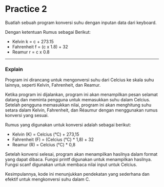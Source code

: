 # Practice 2
Buatlah sebuah program konversi suhu dengan inputan data dari keyboard.

Dengan ketentuan Rumus sebagai Berikut:
- Kelvin k = c + 273.15
- Fahrenheit f = (c x 1.8) + 32
- Reamur r = c x 0.8

---
### Explain
Program ini dirancang untuk mengonversi suhu dari Celcius ke skala suhu lainnya, seperti Kelvin, Fahrenheit, dan Reamur.

Ketika program ini dijalankan, program ini akan menampilkan pesan selamat datang dan meminta pengguna untuk memasukkan suhu dalam Celcius. Setelah pengguna memasukkan nilai, program ini akan menghitung suhu setara dalam Kelvin, Fahrenheit, dan Réaumur dengan menggunakan rumus konversi yang sesuai.

Rumus yang digunakan untuk konversi adalah sebagai berikut:
- Kelvin (K) = Celcius (°C) + 273,15
- Fahrenheit (F) = (Celcius (°C) * 1,8) + 32
- Reamur (R) = Celcius (°C) * 0,8

Setelah konversi selesai, program akan menampilkan hasilnya dalam format yang dapat dibaca. Fungsi printf digunakan untuk menampilkan hasilnya. Fungsi scanf digunakan untuk membaca nilai input untuk Celcius.

Kesimpulannya, kode ini menunjukkan pendekatan yang sederhana dan efektif untuk mengkonversi suhu dalam C.
